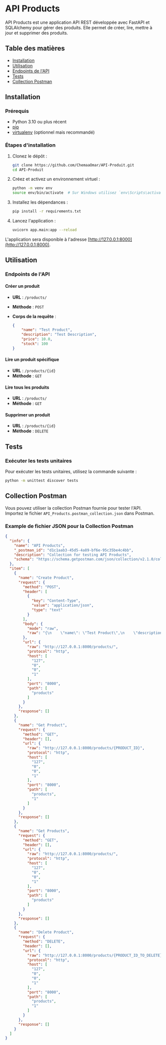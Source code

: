 # API Products

API Products est une application API REST développée avec FastAPI et SQLAlchemy pour gérer des produits. Elle permet de créer, lire, mettre à jour et supprimer des produits.

## Table des matières

- [Installation](#installation)
- [Utilisation](#utilisation)
- [Endpoints de l'API](#endpoints-de-lapi)
- [Tests](#tests)
- [Collection Postman](#collection-postman)

## Installation

### Prérequis

- Python 3.10 ou plus récent
- [pip](https://pip.pypa.io/en/stable/installation/)
- [virtualenv](https://virtualenv.pypa.io/en/latest/installation.html) (optionnel mais recommandé)

### Étapes d'installation

1. Clonez le dépôt :

    ```sh
    git clone https://github.com/ChemaaOmar/API-Produit.git
    cd API-Produit
    ```

2. Créez et activez un environnement virtuel :

    ```sh
    python -m venv env
    source env/bin/activate  # Sur Windows utilisez `env\Scripts\activate`
    ```

3. Installez les dépendances :

    ```sh
    pip install -r requirements.txt
    ```

4. Lancez l'application :

    ```sh
    uvicorn app.main:app --reload
    ```

L'application sera disponible à l'adresse [http://127.0.0.1:8000](http://127.0.0.1:8000).

## Utilisation

### Endpoints de l'API

#### Créer un produit

- **URL** : `/products/`
- **Méthode** : `POST`
- **Corps de la requête** :

    ```json
    {
        "name": "Test Product",
        "description": "Test Description",
        "price": 10.0,
        "stock": 100
    }
    ```

#### Lire un produit spécifique

- **URL** : `/products/{id}`
- **Méthode** : `GET`

#### Lire tous les produits

- **URL** : `/products/`
- **Méthode** : `GET`

#### Supprimer un produit

- **URL** : `/products/{id}`
- **Méthode** : `DELETE`

## Tests

### Exécuter les tests unitaires

Pour exécuter les tests unitaires, utilisez la commande suivante :

```sh
python -m unittest discover tests
```

## Collection Postman

Vous pouvez utiliser la collection Postman fournie pour tester l'API. Importez le fichier `API_Products.postman_collection.json` dans Postman.

### Example de fichier JSON pour la Collection Postman

```json 
{
  "info": {
    "name": "API Products",
    "_postman_id": "d1c1aab3-45d5-4a89-bf6e-95c35be4c4bb",
    "description": "Collection for testing API Products",
    "schema": "https://schema.getpostman.com/json/collection/v2.1.0/collection.json"
  },
  "item": [
    {
      "name": "Create Product",
      "request": {
        "method": "POST",
        "header": [
          {
            "key": "Content-Type",
            "value": "application/json",
            "type": "text"
          }
        ],
        "body": {
          "mode": "raw",
          "raw": "{\n    \"name\": \"Test Product\",\n    \"description\": \"Test Description\",\n    \"price\": 10.0,\n    \"stock\": 100\n}"
        },
        "url": {
          "raw": "http://127.0.0.1:8000/products/",
          "protocol": "http",
          "host": [
            "127",
            "0",
            "0",
            "1"
          ],
          "port": "8000",
          "path": [
            "products"
          ]
        }
      },
      "response": []
    },
    {
      "name": "Get Product",
      "request": {
        "method": "GET",
        "header": [],
        "url": {
          "raw": "http://127.0.0.1:8000/products/{PRODUCT_ID}",
          "protocol": "http",
          "host": [
            "127",
            "0",
            "0",
            "1"
          ],
          "port": "8000",
          "path": [
            "products",
            "1"
          ]
        }
      },
      "response": []
    },
    {
      "name": "Get Products",
      "request": {
        "method": "GET",
        "header": [],
        "url": {
          "raw": "http://127.0.0.1:8000/products/",
          "protocol": "http",
          "host": [
            "127",
            "0",
            "0",
            "1"
          ],
          "port": "8000",
          "path": [
            "products"
          ]
        }
      },
      "response": []
    },
    {
      "name": "Delete Product",
      "request": {
        "method": "DELETE",
        "header": [],
        "url": {
          "raw": "http://127.0.0.1:8000/products/{PRODUCT_ID_TO_DELETE}",
          "protocol": "http",
          "host": [
            "127",
            "0",
            "0",
            "1"
          ],
          "port": "8000",
          "path": [
            "products",
            "1"
          ]
        }
      },
      "response": []
    }
  ]
}
```

